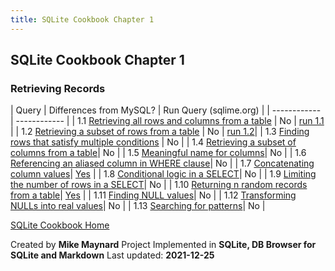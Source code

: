 ```yaml
---
title: SQLite Cookbook Chapter 1
---
```

## SQLite Cookbook Chapter 1

### Retrieving Records

| Query        | Differences from MySQL? | Run Query (sqlime.org) |
| ------------ | ------------ |
| 1.1 [Retrieving all rows and columns from a table](https://github.com/bibliodatos/SQLite_Cookbook/blob/main/chapter_1/1.1.sql) | No | [run 1.1](https://sqlime.org/#gist:7bfea25a4a440b81accc0c31c6ad3477)  |
| 1.2 [Retrieving a subset of rows from a table](https://github.com/bibliodatos/SQLite_Cookbook/blob/main/chapter_1/1.2.sql) | No | [run 1.2](https://sqlime.org/#gist:7bfea25a4a440b81accc0c31c6ad3477)| 
| 1.3 [Finding rows that satisfy multiple conditions](https://github.com/bibliodatos/SQLite_Cookbook/blob/main/chapter_1/1.3.sql) | No |
| 1.4 [Retrieving a subset of columns from a table](https://github.com/bibliodatos/SQLite_Cookbook/blob/main/chapter_1/1.4.sql)| No |
| 1.5 [Meaningful name for columns](https://github.com/bibliodatos/SQLite_Cookbook/blob/main/chapter_1/1.5.sql)| No |
| 1.6 [Referencing an aliased column in WHERE clause](https://github.com/bibliodatos/SQLite_Cookbook/blob/main/chapter_1/1.6.sql)| No |
| 1.7 [Concatenating column values](https://github.com/bibliodatos/SQLite_Cookbook/blob/main/chapter_1/1.7.sql)| [Yes](concat.html) |
| 1.8 [Conditional logic in a SELECT](https://github.com/bibliodatos/SQLite_Cookbook/blob/main/chapter_1/1.8.sql)| No |
| 1.9 [Limiting the number of rows in a SELECT](https://github.com/bibliodatos/SQLite_Cookbook/blob/main/chapter_1/1.9.sql)| No |
| 1.10 [Returning n random records from a table](https://github.com/bibliodatos/SQLite_Cookbook/blob/main/chapter_1/1.10.sql)| [Yes](random.html) |
| 1.11 [Finding NULL values](https://github.com/bibliodatos/SQLite_Cookbook/blob/main/chapter_1/1.11.sql)| No |
| 1.12 [Transforming NULLs into real values](https://github.com/bibliodatos/SQLite_Cookbook/blob/main/chapter_1/1.12.sql)| No |
| 1.13 [Searching for patterns](https://github.com/bibliodatos/SQLite_Cookbook/blob/main/chapter_1/1.13.sql)| No |

[SQLite Cookbook Home](./index.html)

Created by **Mike Maynard**
Project Implemented in **SQLite, DB Browser for SQLite and Markdown**
Last updated: **2021-12-25**
